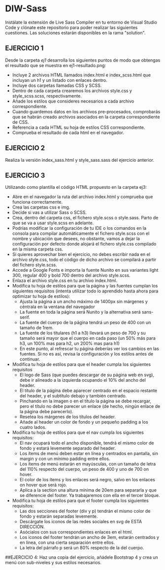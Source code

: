 # DIW-Sass

Instálate la extensión de Live Sass Compiler en tu entorno de Visual Studio Code y clónate este repositorio para poder realizar las siguientes cuestiones. Las soluciones estarán disponibles en la rama "solution".

## EJERCICIO 1

Desde la carpeta *ej1* desarrolla los siguientes puntos de modo que obtengas el resultado que se muestra en ej1-resultado.png:
* Incluye 2 archivos HTML llamados index.html e index_scss.html que incluyan un h1 y un listado con enlaces dentro.
* Incluye dos carpetas llamadas CSS y SCSS.
* Dentro de cada carpeta crearemos los archivos style.css y style_scss.scss, respectivamente.
* Añade los estilos que consideres necesarios a cada archivo correspondiente.
* Cuando guardemos datos en los archivos pre-procesados, comprobarás que se habrán creado archivos asociados en la carpeta correspondiente de CSS.
* Referencia a cada HTML su hoja de estilos CSS correspondiente.
* Comprueba el resultado de cada html en el navegador.

## EJERCICIO 2
Realiza la versión index_sass.html y style_sass.sass del ejercicio anterior.

## EJERCICIO 3
Utilizando como plantilla el código HTML propuesto en la carpeta ej3:

* Abre en el navegador la ruta del archivo index.html y comprueba que funciona correctamente.
* Crea las carpetas css e img.
* Decide si vas a utilizar Sass o SCSS.
* Crea, dentro del carpeta css, el fichero style.scss o style.sass. Parto de que se va a usar style.scss en adelante.
* Podrías modificar la configuración de tu IDE o los comandos en la consola para compilar automáticamente el fichero style.scss con el nombre y ubicación que desees, no obstante, vamos a dejar la configuración por defecto donde alojará el fichero style.css compilado en la misma carpeta css.
* Si quieres aprovechar bien el ejercicio, no debes escribir nada en el archivo style.css, todo el código de dicho archivo se compilará a partir del fichero style.scss. 
* Accede a Google Fonts e importa la fuente Nunito en sus variantes light 300, regular 400 y bold 700 dentro del archivo style.scss.
* Enlaza el archivo style.css en tu archivo index.html.
* Modifica tu hoja de estilos para que la página y las fuentes cumplan los siguientes requisitos (intenta utilizar todo lo aprendido hasta ahora para optimizar tu hoja de estilos):
    * Ajusta la página a un ancho máximo de 1400px sin márgenes y céntrala en la ventana del navegador
    * La fuente en toda la página será Nunito y la alternativa será sans-serif.
    * La fuente del cuerpo de la página tendrá un peso de 400 con un tamaño de 1rem.
    * La fuente de los titulares (h1 a h3) llevará un peso de 700 y su tamaño será mayor que el cuerpo en cada paso (un 50% más para h3, un 100% mas para h2, un 200% mas para h1)
    * En este punto, al refrescar tu página deberías ver los cambios en las fuentes. Si no es así, revisa la configuración y los estilos antes de continuar.
* Modifica tu hoja de estilos para que el header cumpla los siguientes requisitos
    * El logo de Sass (que puedes descargar de su página web en svg), debe ir alineado a la izquierda ocupando el 10% del ancho del header.
    * El título de la página debe aparecer centrado en el espacio restante del header, y el subtítulo debajo y también centrado.
    * Pinchando en la imagen o en el título la página se debe recargar, pero el título no debe parecer un enlace (de hecho, ningún enlace de la página debe parecerlo).
    * Resetea los márgenes de los títulos del header.
    * Añade al header un color de fondo y un pequeño padding a los cuatro lados.
* Modifica tu hoja de estilos para que el nav cumpla los siguientes requisitos:
    * El nav ocupará todo el ancho disponible, tendrá el mismo color de fondo y estará levemente separado del header.
    * Los ítems de menú deben estar en línea y centrados en pantalla, sin margin y con un mínimo padding entre ellos.
    * Los ítems de menú estarán en mayúsculas, con un tamaño de letra del 110% respecto del cuerpo, un peso de 400 y uno de 700 on hover.
    * El color de los ítems y los enlaces será negro, salvo en los enlaces on hover que será rojo.
    * Aplica a la section una altura mínima de 20em para separarla y que se diferencie del footer. Ya trabajaremos con ella en el tercer bloque.
* Modifica tu hoja de estilos para que el footer cumpla los siguientes requisitos:
    * Las dos secciones del footer (div y p) tendrán el mismo color de fondo y estarán separadas levemente.
    * Descárgate los iconos de las redes sociales en svg de ESTA DIRECCIÓN.
    * Asócialos con sus correspondientes enlaces en el html.
    * Los iconos del footer tendrán un ancho de 3em, estarán centrados y en línea, con una cierta separación entre ellos.
    * La letra del párrafo p será un 80% respecto de la del cuerpo.

##EJERCICIO 4:
Haz una copia del ejercicio, añádele Bootstrap 4 y crea un menú con sub-niveles y sus estilos necesarios.
